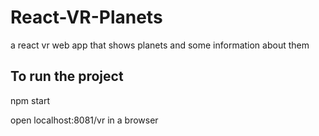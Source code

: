 # React-VR-Planets

a react vr web app that shows planets and some information about them

## To run the project

npm start

open localhost:8081/vr in a browser
